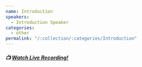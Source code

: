 ```yaml
---
name: Introduction
speakers:
  - Introduction Speaker
categories:
  - other
permalink: "/:collection/:categories/Introduction"
---
```


##### :tv: [Watch Live Recording!]()